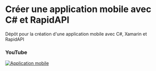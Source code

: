 # Créer une application mobile avec C# et RapidAPI
 Dépôt pour la création d'une application mobile avec C#, Xamarin et RapidAPI

### YouTube

[![Application mobile](https://i3.ytimg.com/vi/ZJf7mXnraBI/maxresdefault.jpg)](https://www.youtube.com/watch?v=ZJf7mXnraBI)
